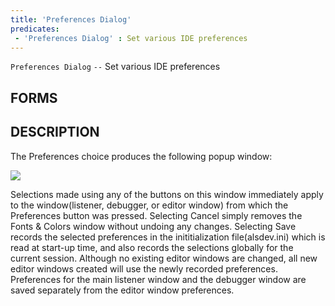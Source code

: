```yaml
---
title: 'Preferences Dialog'
predicates:
 - 'Preferences Dialog' : Set various IDE preferences
---
```

`Preferences Dialog` `--` Set various IDE preferences


## FORMS

## DESCRIPTION

The Preferences choice produces the following popup window: 

![](images/preferences.gif)

Selections made using any of the buttons on this window immediately apply to the window(listener, debugger, or editor window) from which the Preferences button was pressed. Selecting Cancel simply removes the
Fonts &amp; Colors window without undoing any changes. Selecting Save records the selected preferences in the
inititialization file(alsdev.ini) which is read at start-up time, and also records the selections globally for the current session. Although no existing editor windows are changed, all new editor windows created will use the newly recorded preferences. Preferences for the main listener window and the debugger window are saved separately from the editor window preferences.


